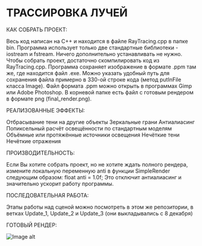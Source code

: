 # ТРАССИРОВКА ЛУЧЕЙ

КАК СОБРАТЬ ПРОЕКТ:

Весь код написан на С++ и находится в файле RayTracing.cpp в папке bin. Программа использует только две стандартные библиотеки - iostream и fstream. 
Ничего дополнительно устанавливать не нужно. Чтобы собрать проект, достаточно скомпилировать код из RayTracing.cpp.
Программа сохраняет изображение в формате .ppm там же, где находится файл .exe. 
Можно указать удобный путь для сохранения файла примерно в 330-ой строке кода (метод putInFile класса Image).
Файл формата .ppm можно открыть в программах Gimp или Adobe Photoshop.
В корневой папке есть файл с готовым рендером в формате png (final_render.png).

РЕАЛИЗОВАННЫЕ ЭФФЕКТЫ:

Отбрасывание тени на другие объекты
Зеркальные грани
Антиалиасинг
Попиксельный расчёт освещённости по стандартным моделям
Объёмные или протяжённые источники освещения
Нечёткие тени
Нечёткие отражения

ПРОИЗВОДИТЕЛЬНОСТЬ:

Если Вы хотите собрать проект, но не хотите ждать полного рендера, измените локальную переменную anti в функции SimpleRender следующим образом:
float anti = 1.0f;
Это отключит антиалиасинг и значительно ускорит работу программы.

ПОСЛЕДОВАТЕЛЬНАЯ РАБОТА:

Этапы работы над сценой можно посмотреть в этом же репозитории, в ветках Update_1, Update_2 и Update_3
(они выкладывались с 8 декабря)

ГОТОВЫЙ РЕНДЕР:

![Image alt](https://github.com/UlianaPink/CMC-computer-graphics/raw/master/final_render.png)
